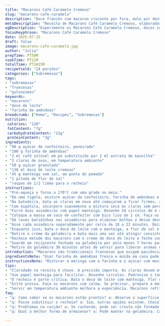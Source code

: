 ```yaml
---
title: "Macarons Café Caramelo Cremoso"
slug: "macarons-cafe-caramelo"
description: "Doce francês com macaron crocante por fora, mole por dentro. Mistura amêndoas, açúcar de confeiteiro e café moído. Claras em neve firmes. Recheio de doce de leite batido com manteiga e flor de sal. Forno pré-aquecido a 170 graus. Duas fornadas, 18 a 22 minutos cada. Descansar antes de rechear. Macarons descansando para formar crosta, depois montados em sanduíche. Geladeira por horas. Surpresa na textura e sabor com um toque de baunilha substituindo o café. Uso de farinha de amêndoas e um toque de limão no recheio para frescor."
metaDescription: "Receita de Macarons Café Caramelo Cremoso, elaborados com doce de leite e um toque de limão para frescor"
ogDescription: "Experimente os Macarons Café Caramelo Cremoso, doces sofisticados com um recheio de doce de leite e notas de limão."
focusKeyphrase: "Macarons Café Caramelo Cremoso"
date: 2025-07-25
draft: false
image: macarons-cafe-caramelo.jpg
author: "Julia"
prepTime: PT50M
cookTime: PT22M
totalTime: PT1H15M
recipeYield: "24 porções"
categories: ["Sobremesas"]
tags:
- "sobremesas"
- "francesas"
- "guloseimas"
keywords:
- "macarons"
- "doce de leite"
- "farinha de amêndoas"
breadcrumb: ["Home", "Recipes", "Sobremesas"]
nutrition: 
 calories: "120"
 fatContent: "7g"
 carbohydrateContent: "13g"
 proteinContent: "3g"
ingredients:
- "90 g açúcar de confeiteiro, peneirado"
- "100 g farinha de amêndoas"
- "2 ml café solúvel em pó substituído por 2 ml extrato de baunilha"
- "3 claras de ovos, em temperatura ambiente"
- "50 g açúcar granulado"
- "130 ml doce de leite cremoso"
- "45 g manteiga sem sal, em ponto de pomada"
- "1 pitada de flor de sal"
- "raspas de 1/2 limão para o recheio"
instructions:
- "Pré-aqueça o forno a 170°C com uma grade no meio."
- "Em uma tigela, misture açúcar de confeiteiro, farinha de amêndoas e baunilha em pó (substituindo o café). Reserve."
- "Na batedeira, bata as claras em neve até começarem a ficar firmes, adicione o açúcar aos poucos até formar picos duros e brilhantes."
- "Com espátula, incorpore suavemente a mistura seca às claras sem perder o ar, até a massa ficar lisa e brilhante, escorrendo devagar."
- "Forre duas assadeiras com papel manteiga. Desenhe 24 círculos de 4 cm de diâmetro no verso do papel."
- "Coloque a massa em saco de confeitar com bico liso de 1 cm. Faça os macarons dentro dos círculos desenhados."
- "Dê leves batidinhas nas assadeiras para eliminar bolhas e deixe descansar por 25 minutos até a superfície secar levemente."
- "Asse cada assadeira separadamente por cerca de 18 a 22 minutos. Deixe os macarons esfriarem completamente por cerca de 1 hora."
- "Enquanto isso, bata o doce de leite com a manteiga, a flor de sal e raspas de limão até ficar cremoso, cubra e leve à geladeira por 35 minutos."
- "Retire o creme da geladeira e bata mais uma vez até atingir consistência firme."
- "Recheie metade dos macarons com o creme de doce de leite e feche com a outra metade formando sanduíches."
- "Guarde em recipiente fechado na geladeira por pelo menos 7 horas para o recheio assentar ou congele para consumo futuro."
- "Retire da geladeira 30 minutos antes de servir para liberar aromas e textura."
introduction: "Macarons são tradicionais francesas que exigem paciência. O segredo está no ponto da meringa, que deve ser firme e brilhante, quase como vidro. A mistura de farinha de amêndoas e açúcar precisa estar muito fina e peneirada para evitar falhas. Fazer o repouso dos discos antes de ir ao forno faz a famosa 'crosta' que deixa o docinho crocante. O recheio tradicional foi modificado aqui com toque de limão para frescor e baunilha para substituir o café, criando um contraste com a doçura do doce de leite. O processo demora, principalmente a etapa da refrigeração, que faz o sabor assentar e traz maciez. Vale planejar o preparo com calma, talvez dividir em dias, porque o descanso é indispensável para o resultado. Os macarons podem ser congelados nesta receita, mantendo a textura e o sabor. São doces para impressionar, mas que pedem cautela."
ingredientsNote: "Usar farinha de amêndoas fresca e moída em casa pode ser melhor para textura, mas comprada já pronta também funciona. O açúcar de confeiteiro deve ser peneirado para evitar grumos, o que comprometeria o acabamento liso dos macarons. O café em pó foi substituído por essência de baunilha para diminuir a intensidade e oferecer um perfil aromático mais suave, ideal para quem prefere doçura com frescor. As claras precisam estar em temperatura ambiente para bater melhor, garantindo uma meringa estável. O açúcar granulado no preparo das claras deve ser adicionado gradualmente, para dar volume e brilho. A manteiga deve estar macia para incorporar bem no creme, e o toque de flor de sal intensifica o sabor sem excesso, equilibrando o doce do doce de leite. O limão no recheio traz acidez e quebra a doçura excessiva, além de adicionar um perfume leve."
instructionsNote: "Misturar a meringa com a farinha e o açúcar com movimentos delicados para não perder ar é fundamental. Uma massa que fica muito líquida ou muito dura pode prejudicar o formato dos macarons. No preparo dos discos, o repouso da massa antes do forno serve para formar a película superficial que evita rachaduras e define o contorno perfeito. Usar uma folha de papel manteiga com círculos desenhados ajuda a padronizar o tamanho de cada biscoito. Assar uma forma por vez garante temperatura constante e uniformidade no cozimento. O tempo no forno é uma régua que depende do seu equipamento, fique atento para ajustar +/- 2 minutos se necessário. O recheio deve ser batido bem depois de frio para ganhar leveza e manter a consistência correta para rechear. Deixar os macarons descansando na geladeira pelo menos 7 horas corrige a textura e intensifica o sabor, sem isso, ficam secos ou duros. Servir em temperatura ambiente para valorizar os sabores e maciez."
tips:
- "Claridade na receita é chave. A precisão importa. As claras devem estar em temperatura ambiente. Assim, vão bater melhor. Durante o preparo, adicione o açúcar devagar. Volume e brilho são essenciais. Incorpore a mistura seca gentilmente nas claras. Não bata demais. Quer a massa lisa e brilhante. Foco na textura."
- "Use papel manteiga para facilitar. Desenhe círculos. Padronize o tamanho. Espere 25 minutos. Forma uma crosta na superfície, essencial para a textura. A temperatura do forno deve estar rigorosamente regulada. Um forno bem pré-aquecido evita problemas na cocção. Cuidado com o tempo de cozimento, ajuste se necessário."
- "O recheio é parte crítica. Bata o doce de leite com manteiga. Flor de sal realça o sabor. Raspas de limão trazem frescor. Lembre-se do tempo de geladeira. Pelo menos 7 horas. Isso ajuda o cream a assentar e integrar os sabores. Não pule essa etapa."
- "Evite pressa. Faça os macarons com calma. Se precisar, prepare a massa em um dia e asse no seguinte. O descanso é vital. Macarons precisam de cuidado. Congelar é uma opção. Mantém a textura por meses. Descongele com cuidado. Isso preserva o sabor."
- "Servir em temperatura ambiente melhora a experiência. Macarons refrigerados têm textura mais firme. Um tempo fora da geladeira solta os sabores. Esses doces são para impressionar. Não mesma consistência. Exija atenção em cada detalhe. O segredo está no amor pela culinária."
faq:
- "q: Como saber se os macarons estão prontos? a: Observe a superfície. Se estiver levemente seca, pode retirar. Um toque leve deve ser firme mas não durável. Assar uma forma de cada vez garante melhor resultado. O tempo pode variar de forno para forno."
- "q: Posso substituir o recheio? a: Sim, outras opções existem. Chocolates ou cremes fazem bem. Experimente sabores diferentes. Lembrar do equilíbrio entre doce e acidez, é crucial. Não fazer algo muito pesado."
- "q: Problemas na cocção? a: Se racharem, pode ser crosta não formada. Tempo de descanso é vital. Controle da temperatura varia. Cada forno é único. Se ficarem duros, o cozimento pode ter sido excessivo. Temperatura alta é traiçoeira."
- "q: Qual a melhor forma de armazenar? a: Pode manter na geladeira. Caixa bem fechada é essencial. Outro jeito é congelar. Mantém textura. Um tempo fora da geladeira antes de servir é recomendado. Isso realça o sabor."

---
```

